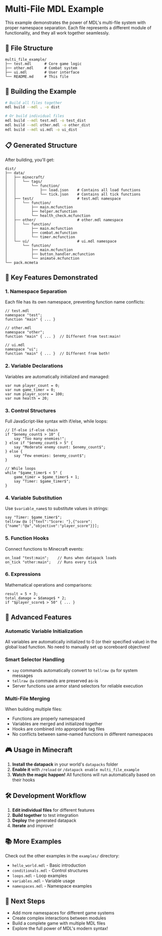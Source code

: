 # Multi-File MDL Example

This example demonstrates the power of MDL's multi-file system with proper namespace separation. Each file represents a different module of functionality, and they all work together seamlessly.

## 📁 File Structure

```
multi_file_example/
├── test.mdl      # Core game logic
├── other.mdl     # Combat system
├── ui.mdl        # User interface
└── README.md     # This file
```

## 🚀 Building the Example

```bash
# Build all files together
mdl build --mdl . -o dist

# Or build individual files
mdl build --mdl test.mdl -o test_dist
mdl build --mdl other.mdl -o other_dist
mdl build --mdl ui.mdl -o ui_dist
```

## 📋 Generated Structure

After building, you'll get:

```
dist/
├── data/
│   ├── minecraft/
│   │   └── tags/
│   │       └── function/
│   │           ├── load.json    # Contains all load functions
│   │           └── tick.json    # Contains all tick functions
│   ├── test/                    # test.mdl namespace
│   │   └── function/
│   │       ├── main.mcfunction
│   │       ├── helper.mcfunction
│   │       └── health_check.mcfunction
│   ├── other/                   # other.mdl namespace
│   │   └── function/
│   │       ├── main.mcfunction
│   │       ├── combat.mcfunction
│   │       └── timer.mcfunction
│   └── ui/                      # ui.mdl namespace
│       └── function/
│           ├── main.mcfunction
│           ├── button_handler.mcfunction
│           └── animate.mcfunction
└── pack.mcmeta
```

## 🎯 Key Features Demonstrated

### 1. **Namespace Separation**
Each file has its own namespace, preventing function name conflicts:

```mdl
// test.mdl
namespace "test";
function "main" { ... }

// other.mdl  
namespace "other";
function "main" { ... }  // Different from test:main!

// ui.mdl
namespace "ui";
function "main" { ... }  // Different from both!
```

### 2. **Variable Declarations**
Variables are automatically initialized and managed:

```mdl
var num player_count = 0;
var num game_timer = 0;
var num player_score = 100;
var num health = 20;
```

### 3. **Control Structures**
Full JavaScript-like syntax with if/else, while loops:

```mdl
// If-else if-else chain
if "$enemy_count$ > 10" {
    say "Too many enemies!";
} else if "$enemy_count$ > 5" {
    say "Moderate enemy count: $enemy_count$";
} else {
    say "Few enemies: $enemy_count$";
}

// While loops
while "$game_timer$ < 5" {
    game_timer = $game_timer$ + 1;
    say "Timer: $game_timer$";
}
```

### 4. **Variable Substitution**
Use `$variable_name$` to substitute values in strings:

```mdl
say "Timer: $game_timer$";
tellraw @a [{"text":"Score: "},{"score":{"name":"@a","objective":"player_score"}}];
```

### 5. **Function Hooks**
Connect functions to Minecraft events:

```mdl
on_load "test:main";    // Runs when datapack loads
on_tick "other:main";   // Runs every tick
```

### 6. **Expressions**
Mathematical operations and comparisons:

```mdl
result = 5 + 3;
total_damage = $damage$ * 2;
if "$player_score$ > 50" { ... }
```

## 🔧 Advanced Features

### **Automatic Variable Initialization**
All variables are automatically initialized to 0 (or their specified value) in the global load function. No need to manually set up scoreboard objectives!

### **Smart Selector Handling**
- `say` commands automatically convert to `tellraw @a` for system messages
- `tellraw @a` commands are preserved as-is
- Server functions use armor stand selectors for reliable execution

### **Multi-File Merging**
When building multiple files:
- Functions are properly namespaced
- Variables are merged and initialized together
- Hooks are combined into appropriate tag files
- No conflicts between same-named functions in different namespaces

## 🎮 Usage in Minecraft

1. **Install the datapack** in your world's `datapacks` folder
2. **Enable it** with `/reload` or `/datapack enable multi_file_example`
3. **Watch the magic happen!** All functions will run automatically based on their hooks

## 🛠️ Development Workflow

1. **Edit individual files** for different features
2. **Build together** to test integration
3. **Deploy** the generated datapack
4. **Iterate** and improve!

## 📚 More Examples

Check out the other examples in the `examples/` directory:
- `hello_world.mdl` - Basic introduction
- `conditionals.mdl` - Control structures
- `loops.mdl` - Loop examples
- `variables.mdl` - Variable usage
- `namespaces.mdl` - Namespace examples

## 🚀 Next Steps

- Add more namespaces for different game systems
- Create complex interactions between modules
- Build a complete game with multiple MDL files
- Explore the full power of MDL's modern syntax!
